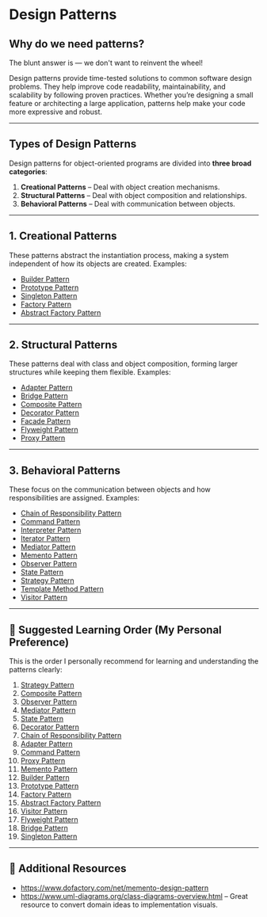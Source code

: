 <!-- 
author: "Avinash Gurugubelli",
title: "Design Patterns in Object-Oriented Programming — A Complete Guide",
description: "A comprehensive guide to design patterns in OOP, categorized into creational, structural, and behavioral types. Includes clear examples, explanations, and a suggested learning order for mastering them.",
tags: ["Design Patterns", "OOP", "Java", "Creational Patterns", "Structural Patterns", "Behavioral Patterns", "Software Engineering"],
references: [
  "https://www.dofactory.com/net/memento-design-pattern",
  "https://www.uml-diagrams.org/class-diagrams-overview.html"
]
-->


# Design Patterns

## Why do we need patterns?

The blunt answer is — we don't want to reinvent the wheel!

Design patterns provide time-tested solutions to common software design problems. They help improve code readability, maintainability, and scalability by following proven practices. Whether you’re designing a small feature or architecting a large application, patterns help make your code more expressive and robust.

---

## Types of Design Patterns

Design patterns for object-oriented programs are divided into **three broad categories**:

1. **Creational Patterns** – Deal with object creation mechanisms.
2. **Structural Patterns** – Deal with object composition and relationships.
3. **Behavioral Patterns** – Deal with communication between objects.

---

## 1. Creational Patterns

These patterns abstract the instantiation process, making a system independent of how its objects are created. Examples:

- [Builder Pattern](../creational/builder-pattern.md)
- [Prototype Pattern](../creational/prototype-pattern.md)
- [Singleton Pattern](../creational/singleton-pattern.md)
- [Factory Pattern](../creational/factory-pattern.md)
- [Abstract Factory Pattern](../creational/abstract-factory-pattern.md)

---

## 2. Structural Patterns

These patterns deal with class and object composition, forming larger structures while keeping them flexible. Examples:

- [Adapter Pattern](../structural/adapter-pattern.md)
- [Bridge Pattern](../structural/bridge-pattern.md)
- [Composite Pattern](../structural/composite-pattern.md)
- [Decorator Pattern](../structural/decorator-pattern.md)
- [Facade Pattern](../structural/facade-pattern.md)
- [Flyweight Pattern](../structural/flyweight-pattern.md)
- [Proxy Pattern](../structural/proxy-pattern.md)

---

## 3. Behavioral Patterns

These focus on the communication between objects and how responsibilities are assigned. Examples:


- [Chain of Responsibility Pattern](../behavioral/chain-of-responsibility-pattern.md)
- [Command Pattern](../behavioral/command-pattern.md)
- [Interpreter Pattern](../behavioral/interpreter-pattern.md)
- [Iterator Pattern](../behavioral/iterator-pattern.md)
- [Mediator Pattern](../behavioral/mediator-pattern.md)
- [Memento Pattern](../behavioral/memento-pattern.md)
- [Observer Pattern](../behavioral/observer-pattern.md)
- [State Pattern](../behavioral/state-pattern.md)
- [Strategy Pattern](../behavioral/strategy-pattern.md)
- [Template Method Pattern](../behavioral/template-pattern.md)
- [Visitor Pattern](../behavioral/visitor-pattern.md)

---

## 🧠 Suggested Learning Order (My Personal Preference)

This is the order I personally recommend for learning and understanding the patterns clearly:

1. [Strategy Pattern](../behavioral/strategy-pattern.md)  
2. [Composite Pattern](../structural/composite-pattern.md)  
3. [Observer Pattern](../behavioral/observer-pattern.md)  
4. [Mediator Pattern](../behavioral/mediator-pattern.md)  
5. [State Pattern](../behavioral/state-pattern.md)  
6. [Decorator Pattern](../structural/decorator-pattern.md)  
7. [Chain of Responsibility Pattern](../behavioral/chain-of-responsibility-pattern.md)  
8. [Adapter Pattern](../structural/adapter-pattern.md)  
9. [Command Pattern](../behavioral/command-pattern.md)  
10. [Proxy Pattern](../structural/proxy-pattern.md)  
11. [Memento Pattern](../behavioral/memento-pattern.md)  
12. [Builder Pattern](../creational/builder-pattern.md)  
13. [Prototype Pattern](../creational/prototype-pattern.md)  
14. [Factory Pattern](../creational/factory-pattern.md)  
15. [Abstract Factory Pattern](../creational/abstract-factory-pattern.md)  
16. [Visitor Pattern](../behavioral/visitor-pattern.md)  
17. [Flyweight Pattern](../structural/flyweight-pattern.md)  
18. [Bridge Pattern](../structural/bridge-pattern.md)  
19. [Singleton Pattern](../creational/singleton-pattern.md)

---

## 🧰 Additional Resources

- https://www.dofactory.com/net/memento-design-pattern
- https://www.uml-diagrams.org/class-diagrams-overview.html – Great resource to convert domain ideas to implementation visuals.
